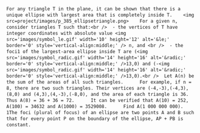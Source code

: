     For any triangle T in the plane, it can be shown that there is a unique ellipse with largest area that is completely inside T.    <img src=project/images/p_385_ellipsetriangle.png>    For a given n, consider triangles T such that:<br />  - the vertices of T have integer coordinates with absolute value <img src='images/symbol_le.gif' width='10' height='12' alt='&le;' border='0' style='vertical-align:middle;' /> n, and <br />  - the foci1 of the largest-area ellipse inside T are (<img src='images/symbol_radic.gif' width='14' height='16' alt='&radic;' border='0' style='vertical-align:middle;' />13,0) and (-<img src='images/symbol_radic.gif' width='14' height='16' alt='&radic;' border='0' style='vertical-align:middle;' />13,0).<br />  Let A(n) be the sum of the areas of all such triangles.      For example, if n = 8, there are two such triangles. Their vertices are (-4,-3),(-4,3),(8,0) and (4,3),(4,-3),(-8,0), and the area of each triangle is 36. Thus A(8) = 36 + 36 = 72.      It can be verified that A(10) = 252, A(100) = 34632 and A(1000) = 3529008.      Find A(1 000 000 000).        1The foci (plural of focus) of an ellipse are two points A and B such that for every point P on the boundary of the ellipse, AP + PB is constant.              
